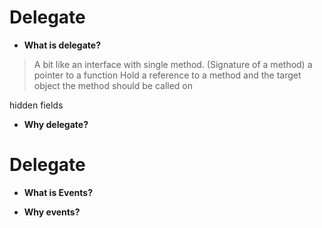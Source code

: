 # Delegate
- **What is delegate?**

> A bit like an interface with single method. (Signature of a method)
> a pointer to a function
> Hold a reference to a method and the target object the method should be called on

hidden fields

- **Why delegate?**



# Delegate

- **What is Events?**

- **Why events?**


